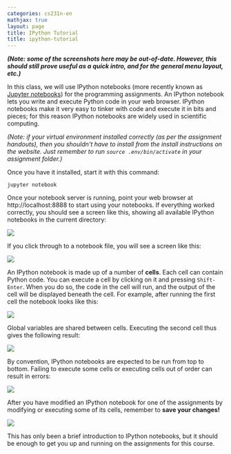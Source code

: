 ```yaml
---
categories: cs231n-en
mathjax: true
layout: page
title: IPython Tutorial
title: ipython-tutorial
---
```




***(Note: some of the screenshots here may be out-of-date. However, this should still prove
useful as a quick intro, and for the general menu layout, etc.)***

In this class, we will use IPython notebooks (more recently known as 
[Jupyter notebooks](https://jupyter.org/)) for the programming assignments. 
An IPython notebook lets you write and execute Python code in your web browser. 
IPython notebooks make it very easy to tinker with code and execute it in bits 
and pieces; for this reason IPython notebooks are widely used in scientific 
computing.

*(Note: if your virtual environment installed correctly (as per the assignment handouts),
then you shouldn't have to install from the install instructions on the website. Just
remember to run `source .env/bin/activate` in your assignment folder.)*

<!---
Once you have it [installed](http://jupyter.org/install.html), start it with this command:
--->

Once you have it installed, start it with this command:

```
jupyter notebook
```

Once your notebook server is running, point your web browser at http://localhost:8888 to
start using your notebooks. If everything worked correctly, you should
see a screen like this, showing all available IPython notebooks in the current
directory:

<div class='fig figcenter'>
  <img src='/Dairy/assets/images/cs231n/ipython-tutorial/file-browser.png'>
</div>

If you click through to a notebook file, you will see a screen like this:

<div class='fig figcenter'>
  <img src='/Dairy/assets/images/cs231n/ipython-tutorial/notebook-1.png'>
</div>

An IPython notebook is made up of a number of **cells**. Each cell can contain
Python code. You can execute a cell by clicking on it and pressing `Shift-Enter`.
When you do so, the code in the cell will run, and the output of the cell
will be displayed beneath the cell. For example, after running the first cell
the notebook looks like this:

<div class='fig figcenter'>
  <img src='/Dairy/assets/images/cs231n/ipython-tutorial/notebook-2.png'>
</div>

Global variables are shared between cells. Executing the second cell thus gives
the following result:

<div class='fig figcenter'>
  <img src='/Dairy/assets/images/cs231n/ipython-tutorial/notebook-3.png'>
</div>

By convention, IPython notebooks are expected to be run from top to bottom.
Failing to execute some cells or executing cells out of order can result in
errors:

<div class='fig figcenter'>
  <img src='/Dairy/assets/images/cs231n/ipython-tutorial/notebook-error.png'>
</div>

After you have modified an IPython notebook for one of the assignments by
modifying or executing some of its cells, remember to **save your changes!**

<div class='fig figcenter'>
  <img src='/Dairy/assets/images/cs231n/ipython-tutorial/save-notebook.png'>
</div>

This has only been a brief introduction to IPython notebooks, but it should
be enough to get you up and running on the assignments for this course.
